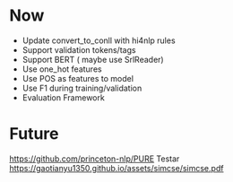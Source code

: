 # Now
- Update convert_to_conll with hi4nlp rules
- Support validation tokens/tags
- Support BERT ( maybe use SrlReader)
- Use one_hot features
- Use POS as features to model
- Use F1 during training/validation
- Evaluation Framework


# Future
https://github.com/princeton-nlp/PURE
Testar https://gaotianyu1350.github.io/assets/simcse/simcse.pdf

